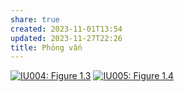 ```yaml
---
share: true
created: 2023-11-01T13:54
updated: 2023-11-27T22:26
title: Phỏng vấn
---
```


<a data-flickr-embed="true" href="https://www.flickr.com/photos/rosenfeldmedia/8628030624/in/album-72157633187242728/" title="IU004: Figure 1.3"><img src="https://live.staticflickr.com/8538/8628030624_067e653092_c.jpg" alt="IU004: Figure 1.3"/></a><script async src="//embedr.flickr.com/assets/client-code.js" charset="utf-8"></script>
<a data-flickr-embed="true" href="https://www.flickr.com/photos/rosenfeldmedia/8628030264/in/album-72157633187242728/" title="IU005: Figure 1.4"><img src="https://live.staticflickr.com/8532/8628030264_8eed8cc639_c.jpg" alt="IU005: Figure 1.4"/></a><script async src="//embedr.flickr.com/assets/client-code.js" charset="utf-8"></script>
